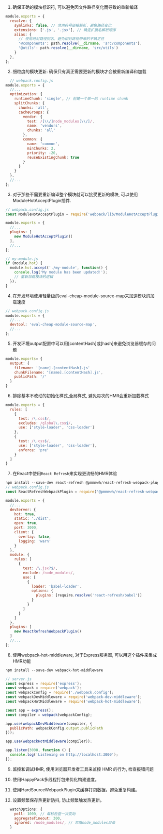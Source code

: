 1. 确保正确的模块标识符, 可以避免因文件路径变化而导致的重新编译

  ```javascript
  module.exports = {
    resolve: {
      symlinks: false, // 禁用符号链接解析，避免路径变化
      extensions: ['.js', '.jsx'], // 确定扩展名解析顺序
      alias: {
        // 使用绝对路径别名，避免相对路径带来的不确定性
        '@components': path.resolve(__dirname, 'src/components'),
        '@utils': path.resolve(__dirname, 'src/utils')
      }
    },
  };
  ```

2. 细粒度的模块更新: 确保只有真正需要更新的模块才会被重新编译和加载

```javascript
  // webpack.config.js
module.exports = {
  //...
  optimization: {
    runtimeChunk: 'single', // 创建一个单一的 runtime chunk
    splitChunks: {
      chunks: 'all',
      cacheGroups: {
        vendor: {
          test: /[\\/]node_modules[\\/]/,
          name: 'vendors',
          chunks: 'all'
        },
        common: {
          name: 'common',
          minChunks: 2,
          priority: -20,
          reuseExistingChunk: true
        }
      }
    }
  },
  //...
};
```

3. 对于那些不需要重新编译整个模块就可以接受更新的模块, 可以使用ModuleHotAcceptPlugin插件.

```javascript
// webpack.config.js
const ModuleHotAcceptPlugin = require('webpack/lib/ModuleHotAcceptPlugin');

module.exports = {
  //...
  plugins: [
    new ModuleHotAcceptPlugin()
  ],
  //...
};

// my-module.js
if (module.hot) {
  module.hot.accept('./my-module', function() {
    console.log('My module has been updated!');
    // 重新加载模块的逻辑
  });
}
```

4. 在开发环境使用轻量级的eval-cheap-module-source-map来加速模块的加载速度

```javascript
// webpack.config.js
module.exports = {
  //...
  devtool: 'eval-cheap-module-source-map',
  //...
};
```

5. 开发环境output配置中可以用[contentHash]或[hash]来避免浏览器缓存的问题
```javascript
module.exports= {
  output: {
    filename: '[name].[contentHash].js'
    chunkFilename: '[name].[contentHash].js',
    publicPath: '/'
  }
}
```

6. 排除基本不改动的初始化样式,全局样式, 避免每次的HMR会重新加载样式
```javascript
module.exports = {
  rules: [
    {
      test: /\.css$/,
      excludes: /global\.css$/,
      use: ['style-loader', 'css-loader']
    },
    {
      test: /\.css$/,
      use: ['style-loader', 'css-loader'],
      enforce: 'pre'
    }
  ]
}
```

7. 在React中使用`React Refresh`来实现更流畅的HMR体验
```javascript
npm install --save-dev react-refresh @pmmmwh/react-refresh-webpack-plugin
// webpack.config.js
const ReactRefreshWebpackPlugin = require('@pmmmwh/react-refresh-webpack-plugin');

module.exports = {
  //...
  devServer: {
    hot: true,
    static: './dist',
    open: true,
    port: 3000,
    client: {
      overlay: false,
      logging: 'warn'
    }
  },
  module: {
    rules: [
      {
        test: /\.jsx?$/,
        exclude: /node_modules/,
        use: [
          {
            loader: 'babel-loader',
            options: {
              plugins: [require.resolve('react-refresh/babel')]
            }
          }
        ]
      }
    ]
  },
  plugins: [
    new ReactRefreshWebpackPlugin()
  ]
  //...
};
```

8. 使用webpack-hot-middleware, 对于Express服务器, 可以用这个插件来集成HMR功能
```javascript
npm install --save-dev webpack-hot-middleware

// server.js
const express = require('express');
const webpack = require('webpack');
const webpackConfig = require('./webpack.config');
const webpackDevMiddleware = require('webpack-dev-middleware');
const webpackHotMiddleware = require('webpack-hot-middleware');

const app = express();
const compiler = webpack(webpackConfig);

app.use(webpackDevMiddleware(compiler, {
  publicPath: webpackConfig.output.publicPath
}));

app.use(webpackHotMiddleware(compiler));

app.listen(3000, function () {
  console.log('Listening on http://localhost:3000');
});
```

9. 监控和调试HMR, 使用浏览器开发者工具来监控 HMR 的行为, 检查报错问题

10. 使用HappyPack多线程打包来优化构建速度。

11. 使用HardSourceWebpackPlugin来缓存打包数据，避免重复构建。

12. 设置频繁保存热更新防抖, 防止频繁触发热更新。

```javascript
  watchOptions: {
    poll: 1000, // 每秒检查一次变动
    aggregateTimeout: 300,
    ignored: /node_modules/, // 忽略node_modules目录
  }
```
